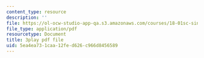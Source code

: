 ```yaml
---
content_type: resource
description: ''
file: https://ol-ocw-studio-app-qa.s3.amazonaws.com/courses/18-01sc-single-variable-calculus-fall-2010/5ea4ea731caa12fed626c966d8456589_wOHrNt9ScYs.pdf
file_type: application/pdf
resourcetype: Document
title: 3play pdf file
uid: 5ea4ea73-1caa-12fe-d626-c966d8456589
---
```

